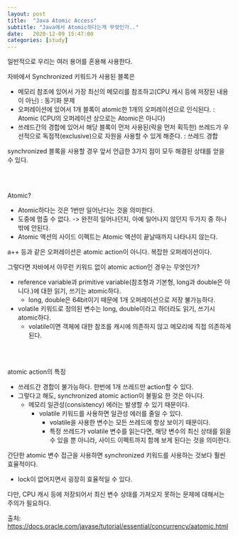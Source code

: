 ```yaml
---
layout: post
title:  "Java Atomic Access"
subtitle: "Java에서 Atomic하다는게 무엇인가.."
date:   2020-12-09 15:47:00
categories: [study]
---
```


일반적으로 우리는 여러 용어를 혼용해 사용한다.

자바에서 Synchronized 키워드가 사용된 블록은 
- 메모리 참조에 있어서 가장 최신의 메모리를 참조하고(CPU 캐시 등에 저장된 내용이 아닌) : 동기화 문제
- 오퍼레이션에 있어서 1개 블록이 atomic한 1개의 오퍼레이션으로 인식된다. : Atomic (CPU의 오퍼레이션 상으로는 Atomic은 아니다)
- 쓰레드간의 경합에 있어서 해당 블록이 먼저 사용된(락을 먼저 획득한) 쓰레드가 우선적으로 독점적(exclusive)으로 자원을 사용할 수 있게 해준다. : 쓰레드 경합

synchronized 블록을 사용할 경우 앞서 언급한 3가지 점이 모두 해결된 상태를 얻을 수 있다.

<br>
<br>

Atomic?
- Atomic하다는 것은 1번만 일어난다는 것을 의미한다.
- 도중에 멈출 수 없다. -> 완전히 일어나던지, 아예 일어나지 않던지 두가지 중 하나밖에 안된다.
- Atomic 액션의 사이드 이펙트는 Atomic 액션이 끝날때까지 나타나지 않는다.

a++ 등과 같은 오퍼레이션은 atomic action이 아니다. 복잡한 오퍼레이션이다.

그렇다면 자바에서 아무런 키워드 없이 atomic action인 경우는 무엇인가?
- reference variable과 primitive variable(참조형과 기본형, long과 double은 아니다.)에 대한 읽기, 쓰기는 atomic하다.
    - long, double은 64bit이기 때문에 1개 오퍼레이션으로 저장 불가능하다.
- volatile 키워드로 정의된 변수는 long, double이라고 하더라도 읽기, 쓰기시 atomic하다.
    - volatile이면 객체에 대한 참조를 캐시에 의존하지 않고 메모리에 직접 의존하게 된다.


<br>
<br>

atomic action의 특징
- 쓰레드간 경합이 불가능하다. 한번에 1개 쓰레드만 action할 수 있다.
- 그렇다고 해도, synchronized atomic action이 불필요 한 것은 아니다.
    - 메모리 일관성(consistency) 에러는 발생할 수 있기 때문이다.
        - volatile 키워드를 사용하면 일관성 에러를 줄일 수 있다.
            - volatile을 사용한 변수는 모든 쓰레드에 항상 보이기 때문이다.
            - 특정 쓰레드가 volatile 변수를 읽는다면, 해당 변수의 최신 상태를 읽을 수 있을 뿐 아니라, 사이드 이펙트까지 함께 보게 된다는 것을 의미한다.
            
        
간단한 atomic 변수 접근을 사용하면 synchronized 키워드를 사용하는 것보다 훨씬 효율적이다.
- lock이 없어지면서 굉장히 효율적일 수 있다.

다만, CPU 캐시 등에 저장되어서 최신 변수 상태를 가져오지 못하는 문제에 대해서는 주의가 필요하다.


출처: https://docs.oracle.com/javase/tutorial/essential/concurrency/aatomic.html